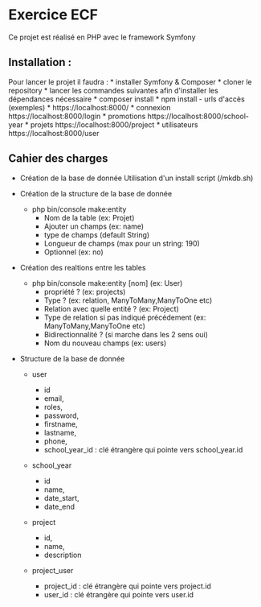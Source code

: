 # Exercice ECF

Ce projet est réalisé en PHP avec le framework Symfony

## Installation : 
Pour lancer le projet il faudra : 
    * installer Symfony & Composer
    * cloner le repository
    * lancer les commandes suivantes afin d'installer les dépendances nécessaire
         * composer install 
         * npm install
    - urls d'accès (exemples)
        * https://localhost:8000/ 
        * connexion https://localhost:8000/login
        * promotions https://localhost:8000/school-year
        * projets https://localhost:8000/project
        * utilisateurs https://localhost:8000/user

## Cahier des charges
* Création de la base de donnée
    Utilisation d'un install script (/mkdb.sh)

* Création de la structure de la base de donnée
    * php bin/console make:entity
        * Nom de la table (ex: Projet)
        * Ajouter un champs (ex: name)
        * type de champs (default String)
        * Longueur de champs (max pour un string: 190)
        * Optionnel (ex: no)

* Création des realtions entre les tables
    * php bin/console make:entity [nom] (ex: User)
        * propriété ? (ex: projects)
        * Type ? (ex: relation, ManyToMany,ManyToOne etc)
        * Relation avec quelle entité ? (ex: Project)
        * Type de relation si pas indiqué précédement (ex: ManyToMany,ManyToOne etc)
        * Bidirectionnalité ? (si marche dans les 2 sens oui)
        * Nom du nouveau champs (ex: users)

- Structure de la base de donnée
    - user
        - id
        - email, 
        - roles, 
        - password,
        - firstname,
        - lastname,
        - phone,
        - school_year_id : clé étrangère qui pointe vers school_year.id

    - school_year
        - id
        - name,
        - date_start,
        - date_end

    - project
        - id,
        - name,
        - description

    - project_user
        - project_id : clé étrangère qui pointe vers project.id
        - user_id : clé étrangère qui pointe vers user.id